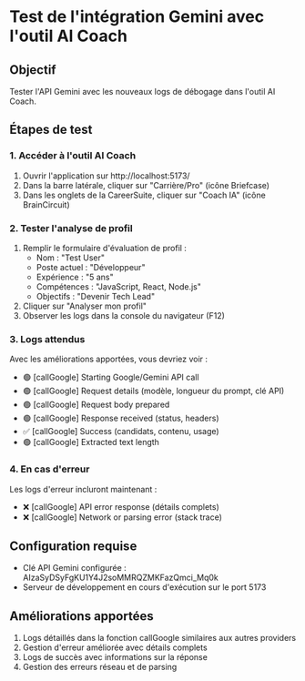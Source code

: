 # Test de l'intégration Gemini avec l'outil AI Coach

## Objectif
Tester l'API Gemini avec les nouveaux logs de débogage dans l'outil AI Coach.

## Étapes de test

### 1. Accéder à l'outil AI Coach
1. Ouvrir l'application sur http://localhost:5173/
2. Dans la barre latérale, cliquer sur "Carrière/Pro" (icône Briefcase)
3. Dans les onglets de la CareerSuite, cliquer sur "Coach IA" (icône BrainCircuit)

### 2. Tester l'analyse de profil
1. Remplir le formulaire d'évaluation de profil :
   - Nom : "Test User"
   - Poste actuel : "Développeur"
   - Expérience : "5 ans"
   - Compétences : "JavaScript, React, Node.js"
   - Objectifs : "Devenir Tech Lead"
2. Cliquer sur "Analyser mon profil"
3. Observer les logs dans la console du navigateur (F12)

### 3. Logs attendus
Avec les améliorations apportées, vous devriez voir :
- 🟢 [callGoogle] Starting Google/Gemini API call
- 🟢 [callGoogle] Request details (modèle, longueur du prompt, clé API)
- 🟢 [callGoogle] Request body prepared
- 🟢 [callGoogle] Response received (status, headers)
- ✅ [callGoogle] Success (candidats, contenu, usage)
- 🟢 [callGoogle] Extracted text length

### 4. En cas d'erreur
Les logs d'erreur incluront maintenant :
- ❌ [callGoogle] API error response (détails complets)
- ❌ [callGoogle] Network or parsing error (stack trace)

## Configuration requise
- Clé API Gemini configurée : AIzaSyDSyFgKU1Y4J2soMMRQZMKFazQmci_Mq0k
- Serveur de développement en cours d'exécution sur le port 5173

## Améliorations apportées
1. Logs détaillés dans la fonction callGoogle similaires aux autres providers
2. Gestion d'erreur améliorée avec détails complets
3. Logs de succès avec informations sur la réponse
4. Gestion des erreurs réseau et de parsing